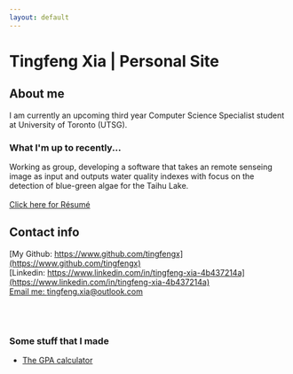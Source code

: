 ```yaml
---
layout: default
---
```


# Tingfeng Xia | Personal Site 

## About me
I am currently an upcoming third year Computer Science Specialist student at University of Toronto (UTSG). 
### What I'm up to recently...
Working as group, developing a software that takes an remote senseing image as input and outputs water quality indexes with focus on the detection of blue-green algae for the Taihu Lake.  
<br/>
[Click here for Résumé](/assets/CV.md)

## Contact info
[My Github: https://www.github.com/tingfengx](https://www.github.com/tingfengx)  
[Linkedin: https://www.linkedin.com/in/tingfeng-xia-4b437214a](https://www.linkedin.com/in/tingfeng-xia-4b437214a)  
[Email me: tingfeng.xia@outlook.com](mailto:tingfeng.xia@outlook.com)  
<!-- [Tel: (+1)6479378573](tel:(+1)6479378573)  &nbsp;&nbsp;&nbsp;&nbsp;&nbsp;&nbsp; [WeChat: 15295621325](tel:(+86)15295621325) -->

<br/>  <br/>  

### Some stuff that I made
- [The GPA calculator](https://tingfengx.github.io/GPA-Calculator/)
